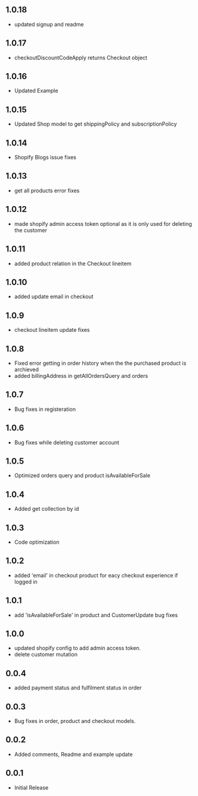 ## 1.0.18

* updated signup and readme 

## 1.0.17

* checkoutDiscountCodeApply returns Checkout object

## 1.0.16

* Updated Example

## 1.0.15

* Updated Shop model to get shippingPolicy and subscriptionPolicy

## 1.0.14

* Shopify Blogs issue fixes

## 1.0.13

* get all products error fixes

## 1.0.12

* made shopify admin access token optional as it is only used for deleting the customer

## 1.0.11

* added product relation in the Checkout lineitem

## 1.0.10

* added update email in checkout

## 1.0.9

* checkout lineitem update fixes

## 1.0.8

* Fixed error getting in order history when the the purchased product is archieved
* added billingAddress in getAllOrdersQuery and orders 

## 1.0.7

* Bug fixes in registeration

## 1.0.6

* Bug fixes while deleting customer account

## 1.0.5

* Optimized orders query and product isAvailableForSale

## 1.0.4

* Added get collection by id

## 1.0.3

* Code optimization

## 1.0.2

* added 'email' in checkout product for eacy checkout experience if logged in

## 1.0.1

* add 'isAvailableForSale' in product and CustomerUpdate bug fixes

## 1.0.0

* updated shopify config to add admin access token. 
* delete customer mutation 

## 0.0.4

* added payment status and fulfilment status in order  

## 0.0.3

* Bug fixes in order, product and checkout models. 

## 0.0.2

* Added comments, Readme and example update

## 0.0.1

* Initial Release
